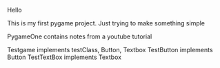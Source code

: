Hello

This is my first pygame project. Just trying to make something simple

PygameOne contains notes from a youtube tutorial

Testgame implements testClass, Button, Textbox
TestButton implements Button
TestTextBox implements Textbox